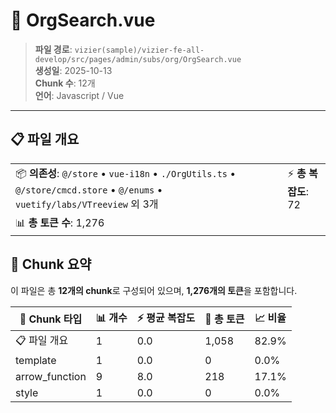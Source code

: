 # 📄 OrgSearch.vue

> **파일 경로**: `vizier(sample)/vizier-fe-all-develop/src/pages/admin/subs/org/OrgSearch.vue`  
> **생성일**: 2025-10-13  
> **Chunk 수**: 12개  
> **언어**: Javascript / Vue
---





## 📋 파일 개요

| | |
|--|--|
| 📦 **의존성**: `@/store` • `vue-i18n` • `./OrgUtils.ts` • `@/store/cmcd.store` • `@/enums` • `vuetify/labs/VTreeview` 외 3개 | ⚡ **총 복잡도**: 72 |
| 📊 **총 토큰 수**: 1,276 |  |






## 🧩 Chunk 요약

이 파일은 총 **12개의 chunk**로 구성되어 있으며, **1,276개의 토큰**을 포함합니다.

| 🧩 Chunk 타입 | 📊 개수 | ⚡ 평균 복잡도 | 📝 총 토큰 | 📈 비율 |
|---------------|--------|-------------|----------|--------|
| 📋 파일 개요 | 1 | 0.0 | 1,058 | 82.9% |
| template | 1 | 0.0 | 0 | 0.0% |
| arrow_function | 9 | 8.0 | 218 | 17.1% |
| style | 1 | 0.0 | 0 | 0.0% |

